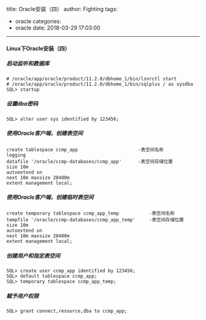 title: Oracle安装（四）
author: Fighting
tags:
  - oracle
categories:
  - oracle
date: 2018-03-29 17:03:00
---
#### Linux下Oracle安装（四）

##### 启动监听和数据库

```shell
# /oracle/app/oracle/product/11.2.0/dbhome_1/bin/lsnrctl start
# /oracle/app/oracle/product/11.2.0/dbhome_1/bin/sqlplus / as sysdba
SQL> startup
```
##### 设置dba密码
```shell
SQL> alter user sys identified by 123456;
```

##### 使用Oracle客户端，创建表空间

```shell
create tablespace ccmp_app 						-表空间名称
logging 
datafile '/oracle/ccmp-databases/ccmp_app' 		-表空间存储位置
size 10m 
autoextend on 
next 10m maxsize 20480m 
extent management local; 
```

##### 使用Oracle客户端，创建临时表空间

```shell
create temporary tablespace ccmp_app_temp 			-表空间名称
tempfile '/oracle/ccmp-databases/ccmp_app_temp' 	-表空间存储位置
size 10m 
autoextend on 
next 10m maxsize 20480m 
extent management local; 
```

##### 创建用户和指定表空间

```shell
SQL> create user ccmp_app identified by 123456;
SQL> default tablespace ccmp_app;
SQL> temporary tablespace ccmp_app_temp; 
```

##### 赋予用户权限

```shell
SQL> grant connect,resource,dba to ccmp_app;
```
